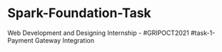 # Spark-Foundation-Task
Web Development and Designing Internship - #GRIPOCT2021 #task-1-Payment Gateway Integration
